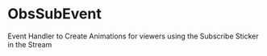 # ObsSubEvent
 Event Handler to Create Animations for viewers using the Subscribe Sticker in the Stream
